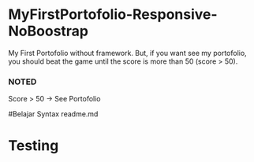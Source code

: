 # MyFirstPortofolio-Responsive-NoBoostrap
My First Portofolio without framework. But, if you want see my portofolio, you should beat the game until the score is more than 50 (score > 50).

### NOTED
Score > 50 -> See Portofolio


#Belajar Syntax readme.md
<h1>Testing</h1>
